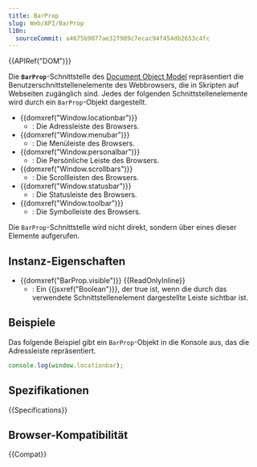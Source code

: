 ```yaml
---
title: BarProp
slug: Web/API/BarProp
l10n:
  sourceCommit: a4675b9077ae32f989c7ecac94f454db2653c4fc
---
```


{{APIRef("DOM")}}

Die **`BarProp`**-Schnittstelle des [Document Object Model](/de/docs/Web/API/Document_Object_Model) repräsentiert die Benutzerschnittstellenelemente des Webbrowsers, die in Skripten auf Webseiten zugänglich sind. Jedes der folgenden Schnittstellenelemente wird durch ein `BarProp`-Objekt dargestellt.

- {{domxref("Window.locationbar")}}
  - : Die Adressleiste des Browsers.
- {{domxref("Window.menubar")}}
  - : Die Menüleiste des Browsers.
- {{domxref("Window.personalbar")}}
  - : Die Persönliche Leiste des Browsers.
- {{domxref("Window.scrollbars")}}
  - : Die Scrollleisten des Browsers.
- {{domxref("Window.statusbar")}}
  - : Die Statusleiste des Browsers.
- {{domxref("Window.toolbar")}}
  - : Die Symbolleiste des Browsers.

Die `BarProp`-Schnittstelle wird nicht direkt, sondern über eines dieser Elemente aufgerufen.

## Instanz-Eigenschaften

- {{domxref("BarProp.visible")}} {{ReadOnlyInline}}
  - : Ein {{jsxref("Boolean")}}, der true ist, wenn die durch das verwendete Schnittstellenelement dargestellte Leiste sichtbar ist.

## Beispiele

Das folgende Beispiel gibt ein `BarProp`-Objekt in die Konsole aus, das die Adressleiste repräsentiert.

```js
console.log(window.locationbar);
```

## Spezifikationen

{{Specifications}}

## Browser-Kompatibilität

{{Compat}}

